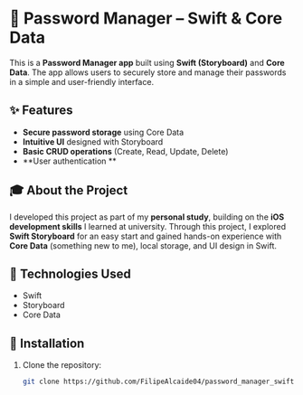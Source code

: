 # 🔐 Password Manager – Swift & Core Data  

This is a **Password Manager app** built using **Swift (Storyboard)** and **Core Data**. The app allows users to securely store and manage their passwords in a simple and user-friendly interface.  

## ✨ Features  
- **Secure password storage** using Core Data  
- **Intuitive UI** designed with Storyboard  
- **Basic CRUD operations** (Create, Read, Update, Delete)  
- **User authentication **  

## 🎓 About the Project  
I developed this project as part of my **personal study**, building on the **iOS development skills** I learned at university. Through this project, I explored **Swift Storyboard** for an easy start and gained hands-on experience with **Core Data** (something new to me), local storage, and UI design in Swift.  


## 🚀 Technologies Used  
- Swift  
- Storyboard  
- Core Data  

## 🔧 Installation  
1. Clone the repository:  
   ```bash
   git clone https://github.com/FilipeAlcaide04/password_manager_swift
